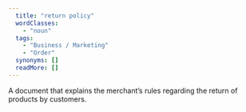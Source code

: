 ```yaml
---
  title: "return policy"
  wordClasses: 
    - "noun"
  tags: 
    - "Business / Marketing"
    - "Order"
  synonyms: []
  readMore: []
---
```

A document that explains the merchant’s rules regarding the return of products by customers.
